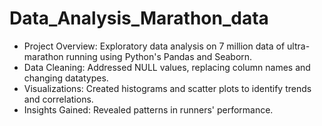 # Data_Analysis_Marathon_data
- Project Overview: Exploratory data analysis on 7 million data of ultra-marathon running using Python's Pandas and Seaborn.
- Data Cleaning: Addressed NULL values, replacing column names and changing datatypes.
- Visualizations: Created histograms and scatter plots to identify trends and correlations.
- Insights Gained: Revealed patterns in runners' performance.
